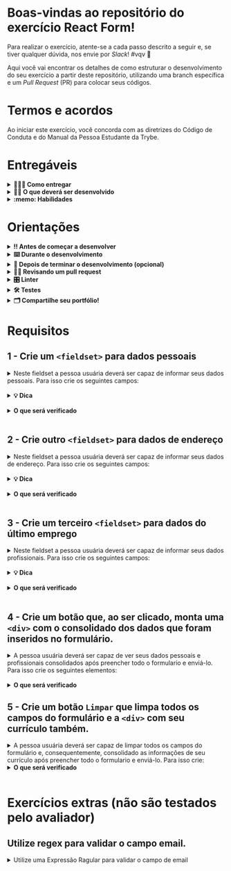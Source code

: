 # Boas-vindas ao repositório do exercício React Form!

Para realizar o exercício, atente-se a cada passo descrito a seguir e, se tiver qualquer dúvida, nos envie por _Slack_! #vqv 🚀

Aqui você vai encontrar os detalhes de como estruturar o desenvolvimento do seu exercício a partir deste repositório, utilizando uma branch específica e um _Pull Request_ (PR) para colocar seus códigos.

# Termos e acordos

Ao iniciar este exercício, você concorda com as diretrizes do Código de Conduta e do Manual da Pessoa Estudante da Trybe.

# Entregáveis

<details>
  <summary><strong>🤷🏽‍♀️ Como entregar</strong></summary><br />

Para entregar o seu exercício você deverá criar um _Pull Request_ neste repositório.

Lembre-se que você pode consultar nosso conteúdo sobre [Git & GitHub](https://app.betrybe.com/course/4d67f5b4-34a6-489f-a205-b6c7dc50fc16/) e nosso [Blog - Git & GitHub](https://blog.betrybe.com/tecnologia/git-e-github/) sempre que precisar!

</details>

<details>
  <summary><strong>👨‍💻 O que deverá ser desenvolvido</strong></summary><br />

Formulários estão presentes em todas as aplicações web. Se você já fez algum cadastro em algum site, você já preencheu um formulário.

Mas agora chegou a hora de você estar do outro lado! Nesse exercício, você desenvolverá seu próprio formulário, com regras de validação bem específicas para cada campo.

Para conseguir montar seu formulário e validar seus campos, você usará todo seu conhecimento em React: será necessário criar componentes, gerenciar estados e lidar com eventos usando `event handlers`. 

</details>

<details>
  <summary><strong>:memo: Habilidades</strong></summary><br />

Neste exercício, verificamos se você é capaz de:

- Manipular estado de um component React

- Capturar eventos utilizando a sintaxe do React

- Criar formulários com React

</details>



# Orientações

<details>
  <summary><strong>‼️ Antes de começar a desenvolver</strong></summary><br />

1. Clone o repositório

- Use o comando: `git clone git@github.com:tryber/sd-030-a-exercise-react-form`
- Entre na pasta do repositório que você acabou de clonar:
  - `cd sd-030-a-exercise-react-form`

2. Instale as dependências

- `npm install`.

3. Crie uma branch a partir da branch `main`

- Verifique que você está na branch `main`
  - Exemplo: `git branch`
- Se não estiver, mude para a branch `main`
  - Exemplo: `git checkout main`
- Agora crie uma branch à qual você vai submeter os `commits` do seu exercício
  - Você deve criar uma branch no seguinte formato: `nome-sobrenome-nome-do-exercício`
  - Exemplo: `git checkout -b fernando-soares-sd-030-a-exercise-react-form`
- Agora faça alguma alteração no arquivo `App.js`
  - Exemplo: Alterar de `<h1>React Form</h1>` para `<h1>My React Form</h1>`

4. Adicione as mudanças ao _stage_ do Git e faça um `commit`

- Verifique que as mudanças ainda não estão no _stage_
  - Exemplo: `git status` (deve aparecer listado arquivo _App.js_ em vermelho)
- Adicione o novo arquivo ao _stage_ do Git
  - Exemplo:
    - `git add .` (adicionando todas as mudanças - _que estavam em vermelho_ - ao stage do Git)
    - `git status` (deve aparecer listado o arquivo _App.js_ em verde)
- Faça o `commit` inicial
  - Exemplo:
    - `git commit -m 'iniciando o exercicio react form'` (fazendo o primeiro commit)
    - `git status` (deve aparecer uma mensagem tipo _nothing to commit_ )

5. Adicione a sua branch com o novo `commit` ao repositório remoto

- Usando o exemplo anterior: `git push -u origin joaozinho-sd-030-a-exercise-react-form`

6. Crie um novo `Pull Request` _(PR)_

- Vá até a página de _Pull Requests_ do [repositório no GitHub](https://github.com/tryber/sd-030-a-exercise-react-form/pulls)
- Clique no botão verde _"New pull request"_
- Clique na caixa de seleção _"Compare"_ e escolha a sua branch **com atenção**
- Coloque um título para a sua _Pull Request_
  - Exemplo: _"Cria tela de busca"_
- Clique no botão verde _"Create pull request"_
- Adicione uma boa descrição para o _Pull Request_ (Exemplo: `Fernando Soares - React Form`) e clique no botão verde _"Create pull request"_
- **Não se preocupe em preencher mais nada por enquanto!**
- Volte até a [página de _Pull Requests_ do repositório](https://github.com/tryber/sd-030-a-exercise-react-form/pulls) e confira que o seu _Pull Request_ está criado

</details>

<details>
  <summary><strong>⌨️ Durante o desenvolvimento</strong></summary><br />

- Faça `commits` das alterações que você fizer no código regularmente

- Lembre-se de sempre após um (ou alguns) `commits` atualizar o repositório remoto

- Os comandos que você utilizará com mais frequência são:
  1. `git status` _(para verificar o que está em vermelho - fora do stage - e o que está em verde - no stage)_
  2. `git add` _(para adicionar arquivos ao stage do Git)_
  3. `git commit` _(para criar um commit com os arquivos que estão no stage do Git)_
  4. `git push -u origin nome-da-branch` _(para enviar o commit para o repositório remoto na primeira vez que fizer o `push` de uma nova branch)_
  5. `git push` _(para enviar o commit para o repositório remoto após o passo anterior)_

</details>

<details>
  <summary><strong>🤝 Depois de terminar o desenvolvimento (opcional)</strong></summary><br />

Para sinalizar que o seu exercício está pronto para o _"Code Review"_, faça o seguinte:

- Vá até a página **DO SEU** _Pull Request_, adicione a label de _"code-review"_ e marque seus colegas:

  - No menu à direita, clique no _link_ **"Labels"** e escolha a _label_ **code-review**;

  - No menu à direita, clique no _link_ **"Assignees"** e escolha **o seu usuário**;

  - No menu à direita, clique no _link_ **"Reviewers"** e digite `students`, selecione o time `tryber/students-sd-030-a`.

Caso tenha alguma dúvida, [aqui tem um video explicativo](https://vimeo.com/362189205).

</details>

<details>
  <summary><strong>🕵🏿 Revisando um pull request</strong></summary><br />

Use o conteúdo sobre [Code Review](https://course.betrybe.com/real-life-engineer/code-review/) para te ajudar a revisar os _Pull Requests_.

</details>

<details>
  <summary><strong>🎛 Linter</strong></summary><br />

Para garantir a qualidade do código, vamos utilizar neste exercício os linters `ESLint` e `StyleLint`.
Assim o código estará alinhado com as boas práticas de desenvolvimento, sendo mais legível
e de fácil manutenção! Para rodá-los localmente no exercício, execute os comandos abaixo:

```bash
  npm run lint
  npm run lint:styles
```

⚠️ **PULL REQUESTS COM ISSUES DE LINTER NÃO SERÃO AVALIADAS.
ATENTE-SE PARA RESOLVÊ-LAS ANTES DE FINALIZAR O DESENVOLVIMENTO!** ⚠️

Em caso de dúvidas, confira o material do course sobre [ESLint e Stylelint](https://app.betrybe.com/course/real-life-engineer/eslint).

</details>

<details>
  <summary><strong>🛠 Testes</strong></summary><br />

Para avaliar o exercício iremos utilizar [React Testing Library](https://testing-library.com/docs/react-testing-library/intro) para execução dos testes.

Esse _framework_ de testes utiliza algumas marcações no código para verificar a solução proposta, uma dessas marcações é o atributo `data-testid` e faremos uso dele aqui.

Na descrição dos requisitos (logo abaixo) será pedido que seja feita a adição de atributos `data-testid` nos elementos _HTML_. Vamos a um exemplo para deixar claro essa configuração:

Se o requisito pedir "crie um botão e adicione o id de teste (ou `data-testid`) com o valor `my-action`, você pode criar:

```html
<button data-testid="my-action"></button>
```

ou

```html
<a data-testid="my-action"></a>
```

Ou seja, o atributo `data-testid="my-action"` servirá para o React Testing Library(RTL) identificar o elemento e dessa forma, conseguiremos realizar testes focados no comportamento da aplicação.

Em alguns requisitos, utilizamos o `getByRole` para poder selecionar os elementos de forma semântica. Portanto atente-se às instruções de cada requisito. Por exemplo, se o requisito pedir explicitamente um `button`, você deverá utilizar exatamente esse elemento.

Afim de verificar a solução proposta, você pode executar todos os testes localmente, basta executar:

```bash
npm test
```

### Dica: desativando testes

Especialmente no início, quando a maioria dos testes está falhando, a saída após executar os testes é extensa. Você pode desabilitar temporariamente um teste utilizando a função `skip` junto à função `it`. Como o nome indica, esta função "pula" um teste. Veja um exemplo:

```js
it.skip("Será verificado se o campo de filtro por nome renderiza na tela", () => {
  render(<App />);
  const filterNameInput = screen.getByTestId(/name-filter/i);
  expect(filterNameInput).toBeInTheDocument();
});
```

![image](skip-image.png)

Uma estratégia é pular todos os testes no início e ir implementando um teste de cada vez, removendo dele a função `skip`.

Você também pode rodar apenas um arquivo de teste, por exemplo:

```bash
npm test personaldata.test
```

Uma outra forma para contornar esse problema é a utilização da função `.only` após o `it`. Com isso, será possível que apenas um requisito rode localmente e seja avaliado.

```js
it.only("Será verificado se o campo de filtro por nome renderiza na tela", () => {
  render(<App />);
  const filterNameInput = screen.getByTestId(/name-filter/i);
  expect(filterNameInput).toBeInTheDocument();
});
```

![image](only-image.png)

⚠️ **O avaliador automático não necessariamente avalia seu exercício na ordem em que os requisitos aparecem no readme. Isso acontece para deixar o processo de avaliação mais rápido. Então, não se assuste se isso acontecer, ok?**

</details>


<details>
  <summary><strong>🗂 Compartilhe seu portfólio!</strong></summary><br />

Você sabia que o LinkedIn é a principal rede social profissional e compartilhar o seu aprendizado lá é muito importante para quem deseja construir uma carreira de sucesso? Compartilhe esse exercício no seu LinkedIn, marque o perfil da Trybe (@trybe) e mostre para a sua rede toda a sua evolução.

</details>


# Requisitos

## 1 - Crie um `<fieldset>` para dados pessoais


<details>
  <summary>Neste fieldset a pessoa usuária deverá ser capaz de informar seus dados pessoais. Para isso crie os seguintes campos:</summary><br />


  <details>
    <summary><strong>Nome</strong></summary><br />

  - **Tipo de campo**: texto.
  - **Validação**: limite de 40 caracteres.
  - **Comportamento**: todos os caracteres devem ser transformados para `UPPER CASE` assim que forem digitados.

  </details><br />

  <details>
    <summary><strong>Email</strong></summary><br />

  - **Tipo de campo**: email.
  - **Validação**: Limite de 50 caracteres.

  </details><br />

  <details>
    <summary><strong>CPF</strong></summary><br />

  - **Tipo de campo**: texto.
  - **Validação**: limite de 11 caracteres.

  </details>

</details><br />


<details>
  <summary><strong>💡 Dica</strong></summary><br />

- Lembre-se de envolver seus campos em uma `label` com o nome do campo, pois é esse valor que o avaliador automático irá usar para encontrar o elemento.

</details><br />


<details>
  <summary><strong>O que será verificado</strong></summary><br />

- Será verificado se exsite um campo do tipo `text` envolto por uma `label` com o texto `Nome`.
- Será verificado se o campo `Nome` tem o tamanho máximo de 40 caracteres.
- Será verificado se, ao digitar no campo `Nome` todas as letras ficam em caixa alta (Para isso utilize o método [toUpperCase](https://developer.mozilla.org/en-US/docs/Web/JavaScript/Reference/Global_Objects/String/toUpperCase)).

- Será verificado se existe um campo do tipo `email` envolto por uma `label` com o texto `Email`.
- Será verificado se o campo `Email` tem o tamanho máximo de 50 caracteres.
- Será verificado se, ao digitar no campo `Email`, o campo recebe o valor corretamente.

- Será verificado se existe um campo do tipo `text` envolto por uma `label` com o texto `CPF`.
- Será verificado se o campo `CPF` tem o tamanho máximo de 11 caracteres.
- Será verificado se, ao digitar no campo `CPF`, o campo recebe o valor corretamente.

</details><br />


## 2 - Crie outro `<fieldset>` para dados de endereço

<details>
  <summary>Neste fieldset a pessoa usuária deverá ser capaz de informar seus dados de endereço. Para isso crie os seguintes campos:</summary><br />

  <details>
    <summary><strong>Endereço</strong></summary><br />

  - **Tipo de campo**: texto.
  - **Validação**: limite de 200 caracteres.
  - **Comportamento**: remover qualquer caracter especial que seja digitado (exemplo: $%^'@+=).

  </details><br />

  <details>
    <summary><strong>Cidade</strong></summary><br />

  - **Tipo de campo**: texto.
  - **Validação**: limite de 28 caracteres.
  - **Comportamento**: ao remover o foco desse campo (evento onBlur), verificar se o nome da cidade começa com números. Caso comece, limpar o campo.

  </details><br />

  <details>
    <summary><strong>Estado</strong></summary><br />

  - **Tipo de campo**: comboBox.
  - **Opções**: todos os estados do Brasil.
  - **Observação**: use o arquivo `src/countryStates.js` para preencher as opções deste campo.

  </details><br />

  <details>
    <summary><strong>Tipo</strong></summary><br />

  - **Tipo de campo**: Radio Button.
  - **Opções**: "Casa" e "Apartamento".

  </details>

</details><br />


<details>
  <summary><strong>💡 Dica</strong></summary><br />

- Lembre-se de envolver seus campos em uma `label` com o nome do campo, pois é esse valor que o avaliador automático irá usar para encontrar o elemento.

</details><br />


<details>
  <summary><strong>O que será verificado</strong></summary><br />

- Será verificado se existe um campo do tipo `text` envolto por uma `label` com o texto `Endereço`.
- Será verificado se o campo `Endereço` tem o tamanho máximo de 200 caracteres.
- Será verificado se, ao digitar no campo `Endereço` os caracteres especiais (exemplo: $%^'@+=) são ignorados.

- Será verificado se existe um campo do tipo `text` envolto por uma `label` com o texto `Cidade`.
- Será verificado se o campo `Cidade` tem o tamanho máximo de 28 caracteres.
- Será verificado que, ao digitar no campo `Cidade`, se nome da cidade começar por número, o campo é limpo após perder o foco.

- Será verificado se existe um campo do tipo `select` envolto por uma `label` com o texto `Estado`.
- Será verificado se o estado inicial do campo `Estado` é o primeiro estado da lista de estados.
- Será verificado que, ao clicar no campo `Estado`, é possivel selecionar um estado.

- Será verificado se existe dois campos do tipo `Radio Button`. O primeiro deve estar envolto por uma `label` com o texto `Casa` e o segundo por uma label com o texto `Apartamento`.
- Será verificado se, ao carregar a página, o campo `Casa` está checado e o campo `Apartamento` não está checado.
- Será verificado se, ao clicar no campo `Apartamento`, este fica checado e o campo `Casa` não fica mais checado e vice-versa.

</details><br />


## 3 - Crie um terceiro `<fieldset>` para dados do último emprego

<details>
  <summary>Neste fieldset a pessoa usuária deverá ser capaz de informar seus dados profissionais. Para isso crie os seguintes campos:</summary><br />

  <details>
    <summary><strong>Resumo do currículo</strong></summary><br />

  - **Tipo de campo**: TextArea.
  - **Validação**: limite de 1000 caracteres.

  </details><br />

  <details>
    <summary><strong>Cargo</strong></summary><br />

  - **Tipo de campo**: Texto.
  - **Validação**: limite de 40 caracteres.
  - **Comportamento**: quando o mouse passar por cima deste campo (evento `onMouseEnter`), exibir um alerta dizendo "Preencha com cuidado esta informação.". Exiba essa mensagem apenas uma vez.

  </details><br />

  <details>
    <summary><strong>Descrição do cargo</strong></summary><br />

  - **Tipo de campo**: TextArea.
  - **Validação**: limite de 500 caracteres .

  </details>
</details><br />

<details>
  <summary><strong>💡 Dica</strong></summary><br />

- Lembre-se de envolver seus campos em uma `label` com o nome do campo, pois é esse valor que o avaliador automático irá usar para encontrar o elemento.

</details><br />

<details>
  <summary><strong>O que será verificado</strong></summary><br />

- Será verificado se existe uma caixa de texto envolta por uma `label` com o texto `Resumo do currículo`.
- Será verificado se o campo `Resumo do currículo` tem o tamanho máximo de 1000 caracteres.
- Será verificado se, ao digitar no campo `Resumo do currículo`, o campo recebe o valor corretamente.

- Será verificado se existe um campo do tipo `text` envolto por uma `label` com o texto `Cargo`.
- Será verificado se o campo `Cargo` tem o tamanho máximo de 40 caracteres.
- Será verificado que, na primeira vez (e apenas na primeira vez) em que o mouse é passado por cima desse campo, um `alert` com a mensagem "Preencha com cuidado esta informação." é exibido.


- Será verificado se existe uma caixa de texto envolta por uma `label` com o texto `Descrição do cargo`.
- Será verificado se o campo `Descrição do cargo` tem o tamanho máximo de 500 caracteres.
- Será verificado se, ao digitar no campo `Descrição do cargo`, o campo recebe o valor corretamente.

</details><br />

## 4 - Crie um botão que, ao ser clicado, monta uma `<div>` com o consolidado dos dados que foram inseridos no formulário.

<details>
  <summary>A pessoa usuária deverá ser capaz de ver seus dados pessoais e profissionais consolidados após preencher todo o formulario e enviá-lo. Para isso crie os seguintes elementos:</summary><br />

- Um botão com o texto `Enviar` que, ao ser clicado, exibe os dados consolidados.

- Um elemento de texto que tem como conteúdo o nome informado no formulário.

- Um elemento de texto que tem como conteúdo o email informado no formulário.
 
- Um elemento de texto que tem como conteúdo o cpf informado no formulário.

- Um elemento de texto que tem como conteúdo o endereço informado no formulário.

- Um elemento de texto que tem como conteúdo a cidade informada no formulário.

- Um elemento de texto que tem como conteúdo o estado informado no formulário.

- Um elemento de texto que tem como conteúdo o tipo de endereço informado no formulário.

- Um elemento de texto que tem como conteúdo o resumo do currículo informado no formulário.

- Um elemento de texto que tem como conteúdo o cargo informado no formulário.

- Um elemento de texto que tem como conteúdo a descrição do cargo informada no formulário.

</details><br />



<details>
  <summary><strong>O que será verificado</strong></summary><br />

- Será verificado se existe um botão com o texto `Enviar`.
- Será verificado se os dados consolidados não aparecem na tela antes de o formulário ser enviado
- Será verificado que, ao clicar no botão `Enviar`, os dados consolidados aparecem na tela.

</details>

## 5 - Crie um botão `Limpar` que limpa todos os campos do formulário e a `<div>` com seu currículo também.

<details>
  <summary>A pessoa usuária deverá ser capaz de limpar todos os campos do formulário e, consequentemente, consolidado as informações de seu currículo após preencher todo o formulario e enviá-lo. Para isso crie:</summary><br />

- Um botão com o  texto "Limpar" que, ao ser clicado, faz com que os dados dos formulário e os dados consolidados deixem de ser exibidos

</details>

<details>
  <summary><strong>O que será verificado</strong></summary><br />

- Será verificado se existe um botão com o texto `Limpar`.
- Será verificado que, após clicar no botão "Limpar",  os dados do formulário e os dados consolidados não aparecem na tela.

</details><br />

# Exercícios extras (não são testados pelo avaliador)

## Utilize regex para validar o campo email.

<details>
  <summary>Utilize uma Expressão Ragular para validar o campo de email</summary><br />

- A validação deve acontecer no evento `onChange` do input.
- O formato esperado é `trybe@gmail.com`.
- Você pode validar a sua regex nesse [link do regextester.com](https://www.regextester.com/100026).
- Caso o campo esteja inválido, exiba uma mensagem `email is inválid`
- 💡 Dica: Para estudar como o regex funciona, utilize [esse conteúdo do site regexone.com](https://regexone.com/)

</details>